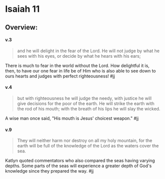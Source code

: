 # Isaiah 11

## Overview:



#### v.3
>and he will delight in the fear of the Lord. He will not judge by what he sees with his eyes, or decide by what he hears with his ears;

There is much to fear in the world without the Lord. How delightful it is, then, to have our one fear in life be of Him who is also able to see down to ours hearts and judges with perfect righteousness!
#jj 


#### v.4
>but with righteousness he will judge the needy, with justice he will give decisions for the poor of the earth. He will strike the earth with the rod of his mouth; with the breath of his lips he will slay the wicked.

A wise man once said, "His mouth is Jesus' choicest weapon."
#jj 

#### v.9
>They will neither harm nor destroy on all my holy mountain, for the earth will be full of the knowledge of the Lord as the waters cover the sea.

Katlyn quoted commentators who also compared the seas having varying depths. Some parts of the seas will experience a greater depth of God's knowledge since they prepared the way.
#jj 

